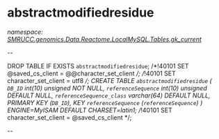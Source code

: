 ﻿# abstractmodifiedresidue
_namespace: [SMRUCC.genomics.Data.Reactome.LocalMySQL.Tables.gk_current](./index.md)_

--
 
 DROP TABLE IF EXISTS `abstractmodifiedresidue`;
 /*!40101 SET @saved_cs_client = @@character_set_client */;
 /*!40101 SET character_set_client = utf8 */;
 CREATE TABLE `abstractmodifiedresidue` (
 `DB_ID` int(10) unsigned NOT NULL,
 `referenceSequence` int(10) unsigned DEFAULT NULL,
 `referenceSequence_class` varchar(64) DEFAULT NULL,
 PRIMARY KEY (`DB_ID`),
 KEY `referenceSequence` (`referenceSequence`)
 ) ENGINE=MyISAM DEFAULT CHARSET=latin1;
 /*!40101 SET character_set_client = @saved_cs_client */;
 
 --




